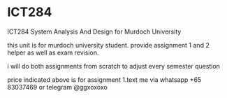 # ICT284
ICT284 System Analysis And Design for Murdoch University

this unit is for murdoch university student. provide assignment 1 and 2 helper as well as exam revision.

i will do both assignments from scratch to adjust every semester question 

price indicated above is for assignment 1.text me via whatsapp +65 83037469 or telegram @ggxoxoxo
